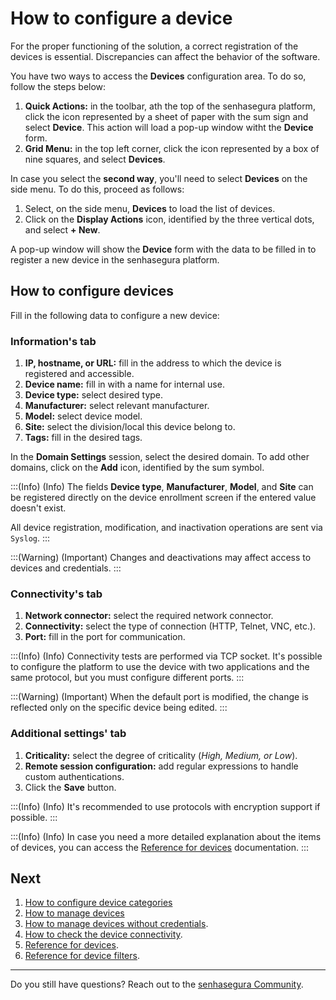# How to configure a device

For the proper functioning of the solution, a correct registration of the devices is essential. Discrepancies can affect the behavior of the software.

You have two ways to access the **Devices** configuration area. To do so, follow the steps below:

1. **Quick Actions:** in the toolbar, ath the top of the senhasegura platform, click the icon represented by a sheet of paper with the sum sign and select **Device**. This action will load a pop-up window witht the **Device** form.
2. **Grid Menu:** in the top left corner, click the icon represented by a box of nine squares, and select **Devices**.

In case you select the **second way**, you'll need to select **Devices** on the side menu. To do this, proceed as follows:

1. Select, on the side menu, **Devices** to load the list of devices. 
2. Click on the **Display Actions** icon, identified by the three vertical dots, and select **+ New**.

A pop-up window will show the **Device** form with the data to be filled in to register a new device in the senhasegura platform.

## How to configure devices

Fill in the following data to configure a new device:

### Information's tab

1. **IP, hostname, or URL:** fill in the address to which the device is registered and accessible.
2. **Device name:** fill in with a name for internal use.
3. **Device type:** select desired type.
4. **Manufacturer:** select relevant manufacturer.
5. **Model:** select device model.
6. **Site:** select the division/local this device belong to.
7. **Tags:** fill in the desired tags.

In the **Domain Settings** session, select the desired domain. To add other domains, click on the **Add** icon, identified by the sum symbol.

:::(Info) (Info)
The fields **Device type**, **Manufacturer**, **Model**, and **Site** can be registered directly on the device enrollment screen if the entered value doesn't exist.

All device registration, modification, and inactivation operations are sent via `Syslog`.
:::

:::(Warning) (Important)
Changes and deactivations may affect access to devices and credentials.
:::

### Connectivity's tab

1. **Network connector:** select the required network connector.
2. **Connectivity:** select the type of connection (HTTP, Telnet, VNC, etc.).
3. **Port:** fill in the port for communication.

:::(Info) (Info)
Connectivity tests are performed via TCP socket. It's possible to configure the platform to use the device with two applications and the same protocol, but you must configure different ports.
:::

:::(Warning) (Important)
When the default port is modified, the change is reflected only on the specific device being edited.
:::

### Additional settings' tab

1. **Criticality:** select the degree of criticality (*High, Medium, or Low*).
2. **Remote session configuration:** add regular expressions to handle custom authentications.
3. Click the **Save** button.

:::(Info) (Info)
It's recommended to use protocols with encryption support if possible.
:::

:::(Info) (Info)
In case you need a more detailed explanation about the items of devices, you can access the [Reference for devices](/v3-32/docs/pam-reference-for-devices) documentation.
:::

## Next
1. [How to configure device categories](/v3-32/docs/pam-how-to-configure-devices)
2. [How to manage devices](/v3-32/docs/pam-how-to-edit-clone-disable-or-reactivate-a-device)
3. [How to manage devices without credentials](/v3-32/docs/pam-devices-without-credentials).
4. [How to check the device connectivity](/v3-32/docs/pam-devices-connectivity-test).
5. [Reference for devices](/v3-32/docs/pam-reference-for-devices).
6. [Reference for device filters](/v3-32/docs/pam-reference-for-device-filters).

***

Do you still have questions? Reach out to the [senhasegura Community](https://community.senhasegura.io/).